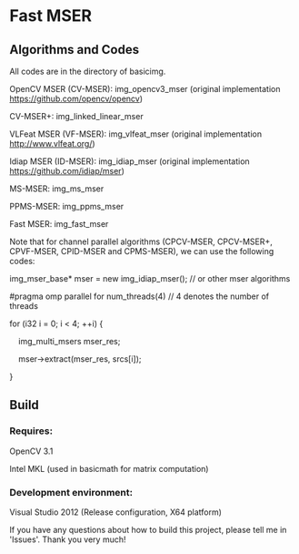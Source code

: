 # Fast MSER


## Algorithms and Codes 
All codes are in the directory of basicimg.

OpenCV MSER (CV-MSER): img_opencv3_mser (original implementation https://github.com/opencv/opencv)

CV-MSER+: img_linked_linear_mser

VLFeat MSER (VF-MSER): img_vlfeat_mser (original implementation http://www.vlfeat.org/)

Idiap MSER (ID-MSER): img_idiap_mser (original implementation https://github.com/idiap/mser)

MS-MSER: img_ms_mser

PPMS-MSER: img_ppms_mser

Fast MSER: img_fast_mser

Note that for channel parallel algorithms (CPCV-MSER, CPCV-MSER+, CPVF-MSER, CPID-MSER and CPMS-MSER), we can use the following codes:

img_mser_base* mser = new img_idiap_mser(); // or other mser algorithms

#pragma omp parallel for num_threads(4) // 4 denotes the number of threads

for (i32 i = 0; i < 4; ++i) {

  &nbsp;&nbsp;&nbsp;&nbsp;img_multi_msers mser_res;

  &nbsp;&nbsp;&nbsp;&nbsp;mser->extract(mser_res, srcs[i]);

}

## Build

### Requires:

OpenCV 3.1

Intel MKL (used in basicmath for matrix computation)

### Development environment:

Visual Studio 2012 (Release configuration, X64 platform)


If you have any questions about how to build this project, please tell me in 'Issues'.
Thank you very much!

